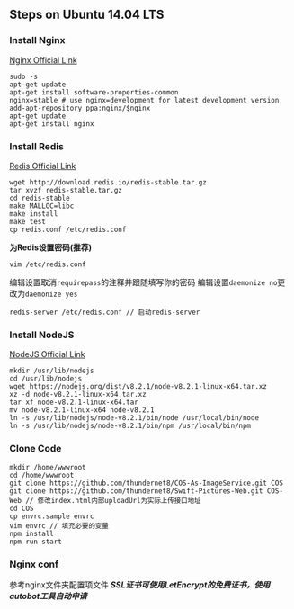 ## Steps on Ubuntu 14.04 LTS

### Install Nginx
[Nginx Official Link](https://www.nginx.com/resources/wiki/start/topics/tutorials/install/)
```
sudo -s
apt-get update
apt-get install software-properties-common
nginx=stable # use nginx=development for latest development version
add-apt-repository ppa:nginx/$nginx
apt-get update
apt-get install nginx
```

### Install Redis
[Redis Official Link](https://redis.io/topics/quickstart)
```
wget http://download.redis.io/redis-stable.tar.gz
tar xvzf redis-stable.tar.gz
cd redis-stable
make MALLOC=libc
make install
make test
cp redis.conf /etc/redis.conf
```

**为Redis设置密码(推荐)**
```
vim /etc/redis.conf
```
编辑设置取消`requirepass`的注释并跟随填写你的密码
编辑设置`daemonize no`更改为`daemonize yes`

```
redis-server /etc/redis.conf // 启动redis-server
```

### Install NodeJS
[NodeJS Official Link](https://nodejs.org/en/download/current/)

```
mkdir /usr/lib/nodejs
cd /usr/lib/nodejs
wget https://nodejs.org/dist/v8.2.1/node-v8.2.1-linux-x64.tar.xz
xz -d node-v8.2.1-linux-x64.tar.xz
tar xf node-v8.2.1-linux-x64.tar
mv node-v8.2.1-linux-x64 node-v8.2.1
ln -s /usr/lib/nodejs/node-v8.2.1/bin/node /usr/local/bin/node
ln -s /usr/lib/nodejs/node-v8.2.1/bin/npm /usr/local/bin/npm
```

### Clone Code
```
mkdir /home/wwwroot
cd /home/wwwroot
git clone https://github.com/thundernet8/COS-As-ImageService.git COS
git clone https://github.com/thundernet8/Swift-Pictures-Web.git COS-Web // 修改index.html内部uploadUrl为实际上传接口地址
cd COS
cp envrc.sample envrc
vim envrc // 填充必要的变量
npm install
npm run start
```

### Nginx conf
参考nginx文件夹配置项文件
***SSL证书可使用LetEncrypt的免费证书，使用autobot工具自动申请***